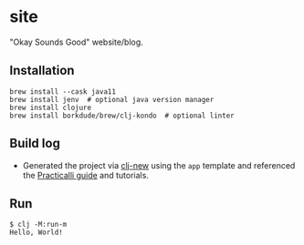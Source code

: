 # site

"Okay Sounds Good" website/blog.

## Installation

``` shell
brew install --cask java11
brew install jenv  # optional java version manager
brew install clojure
brew install borkdude/brew/clj-kondo  # optional linter
```

## Build log

* Generated the project via [clj-new](https://github.com/seancorfield/clj-new) using the `app` template and referenced the [Practicalli guide](https://practical.li/clojure/clojure-tools/projects/create.html) and tutorials.


## Run

``` shell
$ clj -M:run-m 
Hello, World!
```


